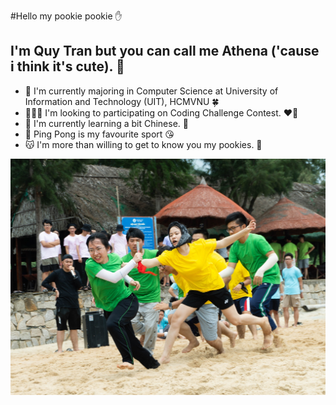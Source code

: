 #Hello my pookie pookie ✋
## I'm Quy Tran but you can call me Athena ('cause i think it's cute). 🤟
- 📖 I'm currently majoring in Computer Science at University of Information and Technology (UIT), HCMVNU 🍀 
- 🧑‍🤝‍🧑 I'm looking to participating on Coding Challenge Contest. ❤️‍🔥
- 🌳 I'm currently learning a bit Chinese. 🤘
- 🏓 Ping Pong is my favourite sport 😘
- 😽 I'm more than willing to get to know you my pookies. 💋


<picture>
  <source media="(prefers-color-scheme: dark)" srcset="https://github.com/QuyTran2906/QuyTran2906/blob/a91281fcc3e6120792cb5c33c2ce69771588b4b7/461386596_966525001945937_4196646857514486153_n.jpg">
  <source media="(prefers-color-scheme: light)" srcset="https://github.com/QuyTran2906/QuyTran2906/blob/a91281fcc3e6120792cb5c33c2ce69771588b4b7/461289397_966550085276762_4855311939072317323_n.jpg">
  <img alt="me and my pookies" src="https://github.com/QuyTran2906/QuyTran2906/blob/a91281fcc3e6120792cb5c33c2ce69771588b4b7/461175949_966531585278612_8933216479491350081_n.jpg">
</picture>
